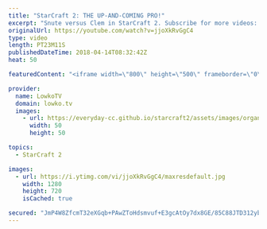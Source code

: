 ```yaml
---
title: "StarCraft 2: THE UP-AND-COMING PRO!"
excerpt: "Snute versus Clem in StarCraft 2. Subscribe for more videos: http://lowko.tv/youtube Professionals cheesing: https://goo.gl/APqMmJ  Snute is a seasoned veteran in StarCraft 2. However, Clem is a young up-and-coming Terran player from France who is definitely worth keeping an eye out on. In this Professional"
originalUrl: https://youtube.com/watch?v=jjoXkRvGgC4
type: video
length: PT23M11S
publishedDateTime: 2018-04-14T08:32:42Z
heat: 50

featuredContent: "<iframe width=\"800\" height=\"500\" frameborder=\"0\" src=\"https://www.youtube.com/embed/jjoXkRvGgC4\" allow=\"accelerometer; autoplay; encrypted-media; gyroscope; picture-in-picture\" allowfullscreen></iframe>"

provider:
  name: LowkoTV
  domain: lowko.tv
  images:
    - url: https://everyday-cc.github.io/starcraft2/assets/images/organizations/lowko.tv-50x50.jpg
      width: 50
      height: 50

topics:
  - StarCraft 2

images:
  - url: https://i.ytimg.com/vi/jjoXkRvGgC4/maxresdefault.jpg
    width: 1280
    height: 720
    isCached: true

secured: "JmP4W8ZfcmT32eXGqb+PAwZToHdsmvuf+E3gcAtOy7dx8GE/85C88JTD312ybLmDFpjsFPliJEcLLV4GIyj7MF1nFkz0C8gQGZdY8pK0ZHaohQN69uxlDz34vw28lcMEyXxpkUzIbBDtYaRj52srCQXUgxSmCdnZ4l1zgOwp27PN/GC5a9mvEFPbhsl0XjjYUz0R9bnltIpz5eghiwUBEOlMsnYj0+YiBukSOxhVPyVz8Wa5KV0JiWD7z7bF9bcjAewgAno60KZjmvwmFY+Ay5hIvKkzJUjQVhBjT6tYJHU5mh+rhxHebePkH05BcYeVB9ZFYmbsnBYSUqvfR5ayOlvyFpZmJdXYMjB5WTiJdjk9rWNEbSv9u6TMTx8aKYMH5LsC32xf3WqdxaDvBH4I0726qd5yDo/e6dixhGGS+AM=;+dST36UFxUacyTTFzCQwnA=="
---
```


